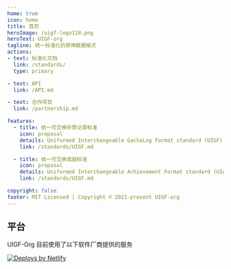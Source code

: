 ```yaml
---
home: true
icon: home
title: 首页
heroImage: /uigf-logo128.png
heroText: UIGF-org
tagline: 统一标准化的原神数据格式
actions:
- text: 标准化文档
  link: /standards/
  type: primary

- text: API
  link: /API.md

- text: 合作项目
  link: /partnership.md

features:
  - title: 统一可交换祈愿记录标准
    icon: proposal
    details: Uniformed Interchangeable GachaLog Format standard (UIGF)
    link: /standards/UIGF.md

  - title: 统一可交换成就标准
    icon: proposal
    details: Uniformed Interchangeable Achievement Format standard (UIAF)
    link: /standards/UIGF.md

copyright: false
footer: MIT Licensed | Copyright © 2021-present UIGF-org
---
```

<!-- @include: partnership-list.md -->

## 平台

UIGF-Org 目前使用了以下软件厂商提供的服务

<a href="https://www.netlify.com"> <img src="https://www.netlify.com/v3/img/components/netlify-light.svg" alt="Deploys by Netlify" /> </a>
